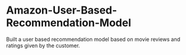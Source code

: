 # Amazon-User-Based-Recommendation-Model
Built a user based recommendation model based on movie reviews and ratings given by the customer.
